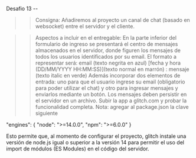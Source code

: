 Desafio 13 -- 

>> Consigna:  Añadiremos al proyecto un canal de chat (basado en websocket) entre el servidor y el cliente.

>> Aspectos a incluir en el entregable:
En la parte inferior del formulario de ingreso se presentará el centro de mensajes almacenados en el servidor, donde figuren los mensajes de todos los usuarios identificados por su email. 
El formato a representar será: email (texto negrita en azul) [fecha y hora (DD/MM/YYYY HH:MM:SS)](texto normal en marrón) : mensaje (texto italic en verde) 
Además incorporar dos elementos de entrada: uno para que el usuario ingrese su email (obligatorio para poder utilizar el chat) y otro para ingresar mensajes y enviarlos mediante un botón. 
Los mensajes deben persistir en el servidor en un archivo.
Subir la app a glitch.com y probar la funcionalidad completa.
Nota: agregar al package.json la clave siguiente

"engines": {
    "node": ">=14.0.0",
    "npm": ">=6.0.0"
}

Esto permite que, al momento de configurar el proyecto, glitch instale una versión de node.js igual o superior a la versión 14 para permitir el uso del import de módulos (ES Modules) en el código del servidor.

